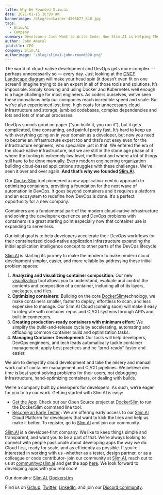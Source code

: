 ```yaml
---
title: Why We Founded Slim.ai
date: 2021-01-15 10:00 am
bannerimage: /blog/container-4203677_640.jpg
tags: 
  - Slim.AI
  - Company
summary: Developers Just Want to Write Code. How Slim.AI is Helping Them Do More of That
author: John Amaral
jobtitle: CEO
company: Slim.AI
authorimage: '/blog/slimai-john-round300.png'
---
```


<BlogHeader 
  :frontmatter="$frontmatter"
/>

The world of cloud-native development and DevOps gets more complex — perhaps unnecessarily so — every day. Just looking at the [CNCF Landscape diagram](https://landscape.cncf.io/ "CNCF Landscape") will make your head spin (it doesn’t even fit on one screen!) Imagine trying to be an expert in all of those tools and solutions. It’s impossible. Simply knowing and using Docker and Kubernetes well enough is a huge challenge for most engineers. As coders ourselves, we’ve seen these innovations help our companies reach incredible speed and scale. But we’ve also experienced lost time, high costs for unnecessary cloud infrastructure and storage, jumbled codebases, complex dependencies and lots and lots of manual processes.

DevOps sounds good on paper (“you build it, you run it”), but it gets complicated, time consuming, and painful pretty fast. It’s hard to keep up with everything going on in your domain as a developer, but now you need to become an infrastructure expert too and that’s not easy even for the infrastructure engineers, who specialize just in that. We entered the era of the cloud-native infrastructure, but we are still in the stone age phase of it where the tooling is extremely low level, inefficient and where a lot of things still have to be done manually. Every modern engineering organization building cloud-based applications struggles with these challenges. We’ve seen it over and over again. __And that’s why we founded [Slim.AI](https://slim.ai "Slim.AI")__.

Our [DockerSlim](https://github.com/docker-slim/docker-slim "Dockerslim on Github") tool pioneered a new application-centric approach to optimizing containers, providing a foundation for the next wave of automation in DevOps. It goes beyond containers and it requires a platform and an ecosystem to redefine how DevOps is done. It’s a perfect opportunity for a new company.

Containers are a fundamental part of the modern cloud-native infrastructure and solving the developer experience and DevOps problems with containers is a great starting point especially now that container use is expanding to serverless.

Our initial goal is to help developers accelerate their DevOps workflows for their containerized cloud-native application infrastructure expanding the initial application intelligence concept to other parts of the DevOps lifecycle.

[Slim.AI](https://slim.ai "Slim.AI") is starting its journey to make the modern to make modern cloud development simpler, easier, and more reliable by addressing these initial problem spaces:

1. __Analyzing and visualizing container composition:__ Our new [visualization](https://john-amaral.medium.com/explore-and-analyze-a-docker-container-using-the-dockerslim-xray-command-401c08e867e5 "Explore and Analyze a Docker Container on Medium") tool allows you to understand, evaluate and control the contents and composition of a container, including all of its layers, packages, and files.
2. __Optimizing containers:__ Building on the core [DockerSlim](https://github.com/docker-slim/docker-slim "Dockerslim on Github")technology, we make containers smaller, faster to deploy, effortless to scan, and less expensive to manage. Our Slim.AI Cloud (coming soon) will make it easy to integrate with container repos and CI/CD systems through API’s and built-in connectors.
3. __Creating production-ready containers with minimum effort:__ We simplify the build-and-release cycle by accelerating, automating and offloading common container build and optimization tasks.
4. __Managing Container Development:__ Our tools will help developers, DevOps engineers, and tech leads automatically tackle container management, apply best practices and be “prod-ready” faster and easier.

We aim to demystify cloud development and take the misery and manual work out of container management and CI/CD pipelines. We believe dev time is best spent solving problems for their users, not debugging infrastructure, hand-optimizing containers, or dealing with builds.

We’re a company built by developers for developers. As such, we’re eager for you to try our work. Getting started with Slim.AI is easy:

* [Get the App](https://github.com/docker-slim/docker-slim "Dockerslim on Github"): Check out our Open Source project at [DockerSlim](https://github.com/docker-slim/docker-slim "Dockerslim on Github") to run the DockerSlim command line tool.
* [Become an Early Tester](https://slim.ai "Slim.AI") : We are offering early access to our [Slim.AI](https://slim.ai "Slim.AI") Cloud Platform for developers that want to kick the tires and help us make it better. To register, go to [Slim.AI](https://slim.ai "Slim.AI") and join our community.

[Slim.AI](https://slim.ai "Slim.AI") is a developer-first company. We like to keep things simple and transparent, and want you to be a part of that. We’re always looking to connect with people passionate about developing apps the way we do: Cloud first, ready for scale, and as efficiently as possible. If you’re interested in working with us -whether as a tester, design partner, or as a colleague or code contributor- join our community at [Slim.AI](https://slim.ai "Slim.AI"), reach out to us at community@slim.ai and get the app [here](https://github.com/docker-slim/docker-slim "Dockerslim on Github"). We look forward to developing apps with you real soon!

Our domains: [Slim.AI](https://slim.ai "Slim.AI"), [Dockersl.im](https://dockersl.im "Dockerslim")

Find us on [Github](https://github.com/docker-slim/docker-slim "Dockerslim on Github"), [Twitter](https://twitter.com/SlimDevOps "Slim.AI on Twitter"), [LinkedIn](https://www.linkedin.com/company/slim-ai-inc/about/ "Slim.AI on LinkedIn"), and join our [Discord community](https://discord.com/invite/uBttmfyYNB "Slim.AI on Discord").


<BlogFooter 
  :frontmatter="$frontmatter"
/>
